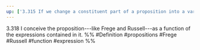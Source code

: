 ```yaml
---
up: ['3.315 If we change a constituent part of a proposition into a variable']
---
```

3.318 I conceive the proposition---like Frege and Russell---as a function of the expressions contained in it.
%%
#Definition #propositions #Frege #Russell #function #expression %%